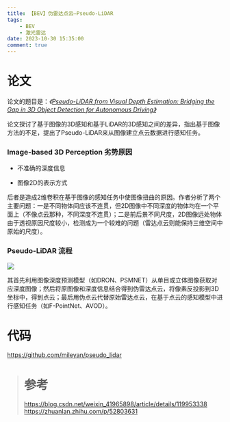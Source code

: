 ```yaml
---
title: 【BEV】伪雷达点云—Pseudo-LiDAR
tags: 
    - BEV
    - 激光雷达
date: 2023-10-30 15:35:00
comment: true
---
```


# 论文

论文的题目是：*《[Pseudo-LiDAR from Visual Depth Estimation: Bridging the Gap in 3D Object Detection for Autonomous Driving》](https://arxiv.org/abs/1812.07179)*

论文探讨了基于图像的3D感知和基于LiDAR的3D感知之间的差异，指出基于图像方法的不足，提出了Pseudo-LiDAR来从图像建立点云数据进行感知任务。

### Image-based 3D Perception 劣势原因

* 不准确的深度信息

* 图像2D的表示方式

后者是造成2维卷积在基于图像的感知任务中使图像扭曲的原因。作者分析了两个主要问题：一是不同物体间应该不连贯，但2D图像中不同深度的物体均在一个平面上（不像点云那种，不同深度不连贯）；二是前后景不同尺度，2D图像远处物体由于透视原因尺度较小，检测成为一个较难的问题（雷达点云则能保持三维空间中原始的尺度）。

### Pseudo-LiDAR 流程

![](2023-10-30-16-00-41.png)

其首先利用图像深度预测模型（如DRON、PSMNET）从单目或立体图像获取对应深度图像；然后将原图像和深度信息结合得到伪雷达点云，将像素反投影到3D坐标中，得到点云；最后用伪点云代替原始雷达点云，在基于点云的感知模型中进行感知任务（如F-PointNet、AVOD）。

# 代码

https://github.com/mileyan/pseudo_lidar


> # 参考
> https://blog.csdn.net/weixin_41965898/article/details/119953338
> https://zhuanlan.zhihu.com/p/52803631